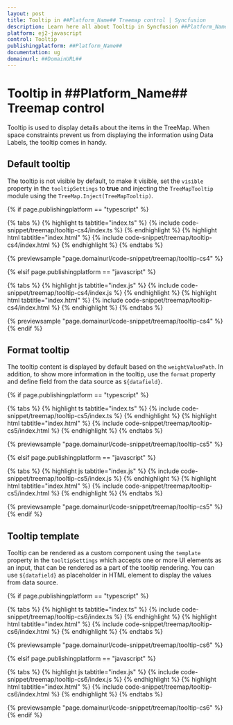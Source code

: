 ```yaml
---
layout: post
title: Tooltip in ##Platform_Name## Treemap control | Syncfusion
description: Learn here all about Tooltip in Syncfusion ##Platform_Name## Treemap control of Syncfusion Essential JS 2 and more.
platform: ej2-javascript
control: Tooltip 
publishingplatform: ##Platform_Name##
documentation: ug
domainurl: ##DomainURL##
---
```


# Tooltip in ##Platform_Name## Treemap control

Tooltip is used to display details about the items in the TreeMap. When space constraints prevent us from displaying the information using Data Labels, the tooltip comes in handy.

## Default tooltip

The tooltip is not visible by default, to make it visible, set the `visible` property in the `tooltipSettings` to **true** and injecting the `TreeMapTooltip` module using the `TreeMap.Inject(TreeMapTooltip)`.

{% if page.publishingplatform == "typescript" %}

 {% tabs %}
{% highlight ts tabtitle="index.ts" %}
{% include code-snippet/treemap/tooltip-cs4/index.ts %}
{% endhighlight %}
{% highlight html tabtitle="index.html" %}
{% include code-snippet/treemap/tooltip-cs4/index.html %}
{% endhighlight %}
{% endtabs %}
        
{% previewsample "page.domainurl/code-snippet/treemap/tooltip-cs4" %}

{% elsif page.publishingplatform == "javascript" %}

{% tabs %}
{% highlight js tabtitle="index.js" %}
{% include code-snippet/treemap/tooltip-cs4/index.js %}
{% endhighlight %}
{% highlight html tabtitle="index.html" %}
{% include code-snippet/treemap/tooltip-cs4/index.html %}
{% endhighlight %}
{% endtabs %}

{% previewsample "page.domainurl/code-snippet/treemap/tooltip-cs4" %}
{% endif %}

## Format tooltip

The tooltip content is displayed by default based on the `weightValuePath`. In addition, to show more information in the tooltip, use the `format` property and define field from the data source as `${datafield}`.

{% if page.publishingplatform == "typescript" %}

 {% tabs %}
{% highlight ts tabtitle="index.ts" %}
{% include code-snippet/treemap/tooltip-cs5/index.ts %}
{% endhighlight %}
{% highlight html tabtitle="index.html" %}
{% include code-snippet/treemap/tooltip-cs5/index.html %}
{% endhighlight %}
{% endtabs %}
        
{% previewsample "page.domainurl/code-snippet/treemap/tooltip-cs5" %}

{% elsif page.publishingplatform == "javascript" %}

{% tabs %}
{% highlight js tabtitle="index.js" %}
{% include code-snippet/treemap/tooltip-cs5/index.js %}
{% endhighlight %}
{% highlight html tabtitle="index.html" %}
{% include code-snippet/treemap/tooltip-cs5/index.html %}
{% endhighlight %}
{% endtabs %}

{% previewsample "page.domainurl/code-snippet/treemap/tooltip-cs5" %}
{% endif %}

## Tooltip template

Tooltip can be rendered as a custom component using the `template` property in the `tooltipSettings` which accepts one or more UI elements as an input, that can be rendered as a part of the tooltip rendering. You can use `${datafield}` as placeholder in HTML element to display the values from data source.

{% if page.publishingplatform == "typescript" %}

 {% tabs %}
{% highlight ts tabtitle="index.ts" %}
{% include code-snippet/treemap/tooltip-cs6/index.ts %}
{% endhighlight %}
{% highlight html tabtitle="index.html" %}
{% include code-snippet/treemap/tooltip-cs6/index.html %}
{% endhighlight %}
{% endtabs %}
        
{% previewsample "page.domainurl/code-snippet/treemap/tooltip-cs6" %}

{% elsif page.publishingplatform == "javascript" %}

{% tabs %}
{% highlight js tabtitle="index.js" %}
{% include code-snippet/treemap/tooltip-cs6/index.js %}
{% endhighlight %}
{% highlight html tabtitle="index.html" %}
{% include code-snippet/treemap/tooltip-cs6/index.html %}
{% endhighlight %}
{% endtabs %}

{% previewsample "page.domainurl/code-snippet/treemap/tooltip-cs6" %}
{% endif %}